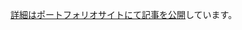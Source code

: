 [詳細はポートフォリオサイトにて記事を公開](https://portfolio-4ng.pages.dev/blog/2025-10-8-publish-school-work/#ec%E3%82%B5%E3%82%A4%E3%83%88)しています。

